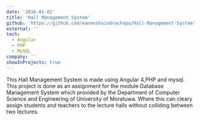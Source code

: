 ```yaml
---
date: '2016-01-01'
title: 'Hall Management System'
github: 'https://github.com/maneeshaindrachapa/Hall-Management-System'
external: ''
tech:
  - Angular
  - PHP
  - MySQL
company: ''
showInProjects: true
---
```


This Hall Management System is made using Angular 4,PHP and mysql. This project is done as an assignment for the module Database Management System which provided by the Department of Computer Science and Engineering of University of Moratuwa. Where this can cleary assign students and teachers to the lecture halls without colliding between two lectures.
